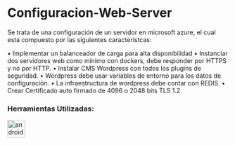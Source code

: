 # Configuracion-Web-Server

Se trata de una configuración de un servidor en microsoft azure, el cual esta compuesto por las siguientes caracteristcas:


•	Implementar un balanceador de carga para alta disponibilidad
•	Instanciar dos servidores web como mínimo con dockers, debe responder por HTTPS y no por HTTP.
•	Instalar CMS Wordpress con todos los plugins de seguridad.
•	Wordpress debe usar variables de entorno para los datos de configuración.
•	La infraestructura de wordpress debe contar con REDIS.
•	Crear Certificado auto firmado de 4096 o 2048 bits TLS 1.2



<h3 align="left">Herramientas Utilizadas:</h3>
<p align="left"> <a href="https://azure.microsoft.com/es-es" target="_blank" rel="noreferrer"> <img src="https://upload.wikimedia.org/wikipedia/commons/thumb/f/fa/Microsoft_Azure.svg/1200px-Microsoft_Azure.svg.png" alt="android" width="40" height="40"/> </a>


